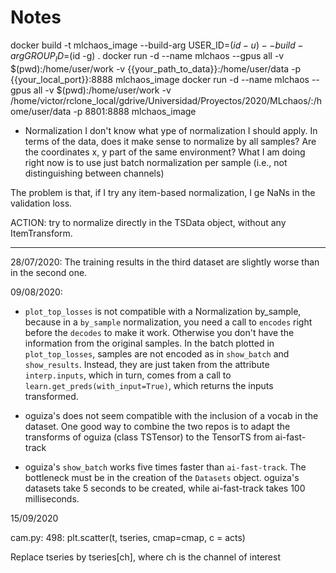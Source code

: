# Notes
docker build -t mlchaos_image --build-arg USER_ID=$(id -u) --build-arg GROUP_ID=$(id -g) .
docker run -d  --name mlchaos --gpus all -v $(pwd):/home/user/work -v {{your_path_to_data}}:/home/user/data -p {{your_local_port}}:8888 mlchaos_image
docker run -d  --name mlchaos --gpus all -v $(pwd):/home/user/work -v /home/victor/rclone_local/gdrive/Universidad/Proyectos/2020/MLchaos/:/home/user/data -p 8801:8888 mlchaos_image

- Normalization
I don't know what ype of normalization I should apply. In terms of the data, does it make sense to normalize by all samples? Are the coordinates x, y part of the same environment? What I am doing right now is to use just batch normalization per sample (i.e., not distinguishing between channels)

The problem is that, if I try any item-based normalization, I ge NaNs in the validation loss.

ACTION: try to normalize directly in the TSData object, without any ItemTransform.

-------------

28/07/2020: The training results in the third dataset are slightly worse than in the second one.

09/08/2020: 

* `plot_top_losses` is not compatible with a Normalization by_sample, because in a `by_sample` normalization, you need a call to `encodes` right before the `decodes` to make it work. Otherwise you don't have the information from the original samples. In the batch plotted in `plot_top_losses`, samples are not encoded as in `show_batch` and `show_results`. Instead, they are just taken from the attribute `interp.inputs`, which in turn, comes from a call to `learn.get_preds(with_input=True)`, which returns the inputs transformed.

* oguiza's does not seem compatible with the inclusion of a vocab in the dataset. One good way to combine the two repos is to adapt the transforms of oguiza (class TSTensor) to the TensorTS from ai-fast-track

* oguiza's `show_batch` works five times faster than `ai-fast-track`. The bottleneck must be in the creation of the `Datasets` object. oguiza's datasets take 5 seconds to be created, while 
ai-fast-track takes 100 milliseconds.

15/09/2020

cam.py: 498:             plt.scatter(t, tseries, cmap=cmap, c = acts)

Replace tseries by tseries[ch], where ch is the channel of interest